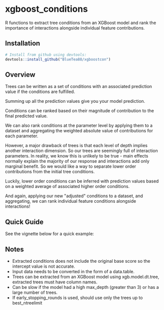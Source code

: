 # xgboost_conditions

R functions to extract tree conditions from an XGBoost model and rank the importance of interactions 
alongside individual feature contributions.

## Installation

``` r
# Install from github using devtools:
devtools::install_github("BlueTea88/xgboostcon")
```

## Overview

Trees can be written as a set of conditions with an associated prediction value if the conditions are 
fulfilled.

Summing up all the prediction values give you your model prediction.

Conditions can be ranked based on their magnitude of contribution to the final predicted value.

We can also rank conditions at the parameter level by applying them to a dataset and aggregating the 
weighted absolute value of contributions for each parameter.

However, a major drawback of trees is that each level of depth implies another interaction dimension.
So our trees are seemingly full of interaction parameters.  In reality, we know this is unlikely to 
be true - main effects normally explain the majority of our response and interactions add only 
marginal benefit.  So we would like a way to separate lower order contributions from the initial
tree conditions.

Luckily, lower order conditions can be inferred with prediction values based on a weighted average of 
associated higher order conditions.

And again, applying our new "adjusted" conditions to a dataset, and aggregating, we can rank individual
feature conditions alongside interactions!

## Quick Guide

See the vignette below for a quick example:

## Notes

* Extracted conditions does not include the original base score so the intercept value is not accurate.
* Input data needs to be converted in the form of a data.table.
* Trees can be extracted from an XGBoost model using xgb.model.dt.tree, extracted trees must have column names.
* Can be slow if the model had a high max_depth (greater than 3) or has a large number of trees.
* If early_stopping_rounds is used, should use only the trees up to best_ntreelimit
